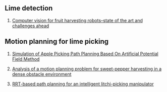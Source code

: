 ## Lime detection
1. [Computer vision for fruit harvesting robots–state of the art and challenges ahead](http://citeseerx.ist.psu.edu/viewdoc/download?doi=10.1.1.298.2555&rep=rep1&type=pdf)

## Motion planning for lime picking
1. [Simulation of Apple Picking Path Planning Based On Artificial Potential Field Method](https://iopscience.iop.org/article/10.1088/1755-1315/252/5/052148/meta)

1. [Analysis of a motion planning problem for sweet-pepper harvesting in a dense obstacle environment](https://www.sciencedirect.com/science/article/pii/S1537511015001191)

1. [RRT-based path planning for an intelligent litchi-picking manipulator](https://www.sciencedirect.com/science/article/pii/S0168169918303971)